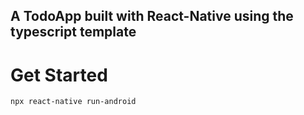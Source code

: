 ## A TodoApp built with React-Native using the typescript template

# Get Started

```bash
npx react-native run-android
```
